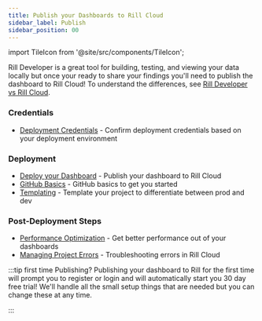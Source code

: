 ```yaml
---
title: Publish your Dashboards to Rill Cloud
sidebar_label: Publish
sidebar_position: 00
---
```


import TileIcon from '@site/src/components/TileIcon';

Rill Developer is a great tool for building, testing, and viewing your data locally but once your ready to share your findings you'll need to publish the dashboard to Rill Cloud! To understand the differences, see [Rill Developer vs Rill Cloud](/home/concepts/developerVsCloud).


### Credentials
- [Deployment Credentials](/deploy/deploy-credentials) - Confirm deployment credentials based on your deployment environment


### Deployment
- [Deploy your Dashboard](/deploy/deploy-dashboard) - Publish your dashboard to Rill Cloud
- [GitHub Basics](/deploy/deploy-dashboard/github-101) - GitHub basics to get you started
- [Templating](/deploy/templating) - Template your project to differentiate between prod and dev

### Post-Deployment Steps
- [Performance Optimization](/deploy/performance) - Get better performance out of your dashboards
- [Managing Project Errors](/deploy/project-errors) - Troubleshooting errors in Rill Cloud
  





:::tip  first time Publishing?
Publishing your dashboard to Rill for the first time will prompt you to register or login and will automatically start you 30 day free trial! We'll handle all the small setup things that are needed but you can change these at any time.

:::

